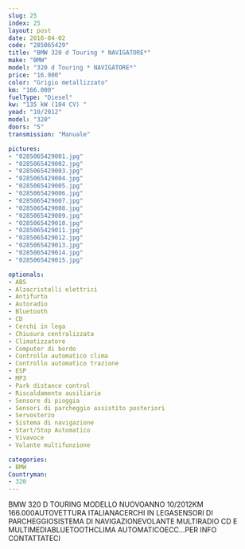 ```yaml
---
slug: 25
index: 25
layout: post
date: 2016-04-02
code: "285065429"
title: "BMW 320 d Touring * NAVIGATORE*"
make: "BMW"
model: "320 d Touring * NAVIGATORE*"
price: "16.900"
color: "Grigio metallizzato"
km: "166.000"
fuelType: "Diesel"
kw: "135 kW (184 CV) "
yead: "10/2012"
model: "320"
doors: "5"
transmission: "Manuale"

pictures:
- "0285065429001.jpg"
- "0285065429002.jpg"
- "0285065429003.jpg"
- "0285065429004.jpg"
- "0285065429005.jpg"
- "0285065429006.jpg"
- "0285065429007.jpg"
- "0285065429008.jpg"
- "0285065429009.jpg"
- "0285065429010.jpg"
- "0285065429011.jpg"
- "0285065429012.jpg"
- "0285065429013.jpg"
- "0285065429014.jpg"
- "0285065429015.jpg"

optionals:
- ABS
- Alzacristalli elettrici
- Antifurto
- Autoradio
- Bluetooth
- CD
- Cerchi in lega
- Chiusura centralizzata
- Climatizzatore
- Computer di bordo
- Controllo automatico clima
- Controllo automatico trazione
- ESP
- MP3
- Park distance control
- Riscaldamento ausiliario
- Sensore di pioggia
- Sensori di parcheggio assistito posteriori
- Servosterzo
- Sistema di navigazione
- Start/Stop Automatico
- Vivavoce
- Volante multifunzione

categories:
- BMW
Countryman:
- 320
---
```

BMW 320 D TOURING MODELLO NUOVOANNO 10/2012KM 166.000AUTOVETTURA ITALIANACERCHI IN LEGASENSORI DI PARCHEGGIOSISTEMA DI NAVIGAZIONEVOLANTE MULTIRADIO CD E MULTIMEDIABLUETOOTHCLIMA AUTOMATICOECC...PER INFO CONTATTATECI